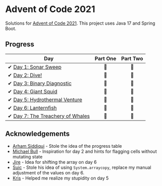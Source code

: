 # Advent of Code 2021

Solutions for [Advent of Code 2021][aoc]. This project uses Java 17 and Spring Boot.

[aoc]: https://adventofcode.com/2021/

## Progress

| Day                                                                                    | Part One | Part Two |
|----------------------------------------------------------------------------------------|:--------:|:--------:|
| ✔ [Day 1: Sonar Sweep](src/main/java/com/omarassadi/adventofcode/day/day1)             |    🌟    |    🌟    |
| ✔ [Day 2: Dive!](src/main/java/com/omarassadi/adventofcode/day/day2)                   |    🌟    |    🌟    |
| ✔ [Day 3: Binary Diagnostic](src/main/java/com/omarassadi/adventofcode/day/day3)       |    🌟    |    🌟    |
| ✔ [Day 4: Giant Squid](src/main/java/com/omarassadi/adventofcode/day/day4)             |    🌟    |    🌟    |
| ✔ [Day 5: Hydrothermal Venture](src/main/java/com/omarassadi/adventofcode/day/day5)    |    🌟    |    🌟    |
| ✔ [Day 6: Lanternfish](src/main/java/com/omarassadi/adventofcode/day/day6)             |    🌟    |    🌟    |
| ✔ [Day 7: The Treachery of Whales](src/main/java/com/omarassadi/adventofcode/day/day7) |    🌟    |    🌟    |

## Acknowledgements

* [Arham Siddiqui](https://github.com/Arham4) - Stole the idea of the progress table
* [Michael Bull](https://github.com/michaelbull) - Inspiration for day 2 and hints for
flagging cells without mutating state
* [Jire](https://github.com/Jire) - Idea for shifting the array on day 6
* [Suic](https://github.com/Suicolen) - Stole his idea of using `System.arraycopy`,
replace my manual adjustment of the values on day 6.
* [Kris](https://github.com/Z-Kris) - Helped me realize my stupidity on day 5
